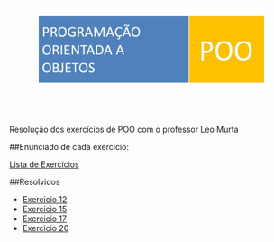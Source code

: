 <h1 align="center">
	<br>
	<img width="400" src="poo.jpg">
	<br>
	<br>

</h1>
Resolução dos exercícios de POO com o professor Leo Murta

##Enunciado de cada exercício:

[Lista de Exercícios](http://www2.ic.uff.br/~leomurta/courses/poo/lista1.pdf)

##Resolvidos
- [Exercicio 12](/Exercicio-12)
- [Exercicio 15](/Exercicio-15)
- [Exercicio 17](/Exercicio-17)
- [Exercicio 20](/Exercicio-20)

